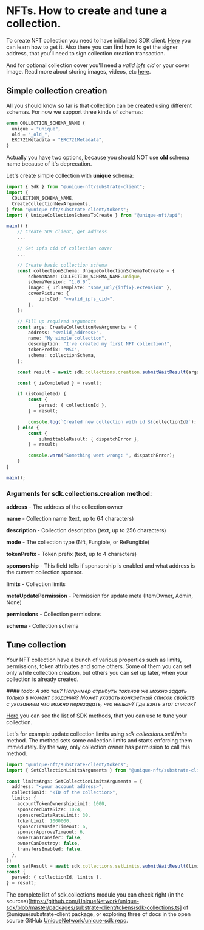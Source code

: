 # NFTs. How to create and tune a collection.

To create NFT collection you need to have initialized SDK client. [Here](./examplesSDK.md) you can learn how to get it. Also there you can find how to get the signer address, that you'll need to sign collection creation transaction.

And for optional collection cover you'll need a _valid ipfs cid_ or your cover image. Read more about storing images, videos, etc [here](#todo).

## Simple collection creation

All you should know so far is that collection can be created using different schemas. For now we support three kinds of schemas:

```typescript
enum COLLECTION_SCHEMA_NAME {
  unique = "unique",
  old = "_old_",
  ERC721Metadata = "ERC721Metadata",
}
```

Actually you have two options, because you should NOT use **old** schema name because of it's deprecation.

Let's create simple collection with **unique** schema:

```typescript
import { Sdk } from "@unique-nft/substrate-client";
import {
  COLLECTION_SCHEMA_NAME,
  CreateCollectionNewArguments,
} from "@unique-nft/substrate-client/tokens";
import { UniqueCollectionSchemaToCreate } from "@unique-nft/api";

main() {
    // Create SDK client, get address
    ...

    // Get ipfs cid of collection cover
    ...

    // Create basic collection schema
    const collectionSchema: UniqueCollectionSchemaToCreate = {
        schemaName: COLLECTION_SCHEMA_NAME.unique,
        schemaVersion: "1.0.0",
        image: { urlTemplate: "some_url/{infix}.extension" },
        coverPicture: {
            ipfsCid: "<valid_ipfs_cid>",
        },
    };

    // Fill up required arguments
    const args: CreateCollectionNewArguments = {
        address: "<valid_address>",
        name: "My simple collection",
        description: "I've created my first NFT collection!",
        tokenPrefix: "MSC",
        schema: collectionSchema,
    };

    const result = await sdk.collections.creation.submitWaitResult(args);

    const { isCompleted } = result;

    if (isCompleted) {
        const {
            parsed: { collectionId },
        } = result;

        console.log(`Created new collection with id ${collectionId}`);
    } else {
        const {
            submittableResult: { dispatchError },
        } = result;

        console.warn("Something went wrong: ", dispatchError);
    }
}

main();

```

### Arguments for sdk.collections.creation method:

**address** - The address of the collection owner

**name** - Collection name (text, up to 64 characters)

**description** - Collection description (text, up to 256 characters)

**mode** - The collection type (Nft, Fungible, or ReFungible)

**tokenPrefix** - Token prefix (text, up to 4 characters)

**sponsorship** - This field tells if sponsorship is enabled and what address is the current collection sponsor.

**limits** - Collection limits

**metaUpdatePermission** - Permission for update meta (ItemOwner, Admin, None)

**permissions** - Collection permissions

**schema** - Collection schema

## Tune collection

Your NFT collection have a bunch of various properties such as limits, permissions, token attributes and some others. Some of them you can set only while collection creation, but others you can set up later, when your collection is already created.

_#### todo: А это так? Например атрибуты токенов же можно задать только в момент создания? Может указать конкретный список свойств с указанием что можно перезадать, что нельзя? Где взять этот список?_

[Here](https://github.com/UniqueNetwork/unique-sdk/tree/master/packages/substrate-client/tokens/methods/collection) you can see the list of SDK methods, that you can use to tune your collection.

Let's for example update collection limits using _sdk.collections.setLimits_ method. The method sets some collection limits and starts enforcing them immediately. By the way, only collection owner has permission to call this method.

```typescript
import "@unique-nft/substrate-client/tokens";
import { SetCollectionLimitsArguments } from "@unique-nft/substrate-client/tokens/types";

const limitsArgs: SetCollectionLimitsArguments = {
  address: "<your account address>",
  collectionId: "<ID of the collection>",
  limits: {
    accountTokenOwnershipLimit: 1000,
    sponsoredDataSize: 1024,
    sponsoredDataRateLimit: 30,
    tokenLimit: 1000000,
    sponsorTransferTimeout: 6,
    sponsorApproveTimeout: 6,
    ownerCanTransfer: false,
    ownerCanDestroy: false,
    transfersEnabled: false,
  },
};
const setResult = await sdk.collections.setLimits.submitWaitResult(limitsArgs);
const {
  parsed: { collectionId, limits },
} = result;
```

The complete list of sdk.collections module you can check right (in the sources)[https://github.com/UniqueNetwork/unique-sdk/blob/master/packages/substrate-client/tokens/sdk-collections.ts] of @unique/substrate-client package, or exploring three of docs in the open source GitHub [UniqueNetwork/unique-sdk repo](https://github.com/UniqueNetwork/unique-sdk/tree/master/packages/substrate-client/tokens).
